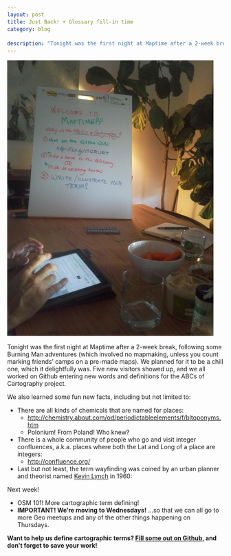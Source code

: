 ```yaml
---
layout: post
title: Just Back! + Glossary fill-in time
category: blog

description: "Tonight was the first night at Maptime after a 2-week break, following some Burning Man adventures (which involved no mapmaking, unless you count marking friends’ camps on a pre-made maps). We planned for it to be a chill one, which it delightfully was."
---
```


!["Glossary fill-in"](/img/glossary-fill-in.jpg "Glossary fill-in")

Tonight was the first night at Maptime after a 2-week break, following some Burning Man adventures (which involved no mapmaking, unless you count marking friends’ camps on a pre-made maps). We planned for it to be a chill one, which it delightfully was. Five new visitors showed up, and we all worked on Github entering new words and definitions for the ABCs of Cartography project. 
<!--more-->
We also learned some fun new facts, including but not limited to:

 - There are all kinds of chemicals that are named for places:
   - http://chemistry.about.com/od/periodictableelements/f/bltoponyms.htm
   - Polonium! From Poland! Who knew? 
 - There is a whole community of people who go and visit integer confluences, a.k.a. places where both the Lat and Long of a place are integers: 
   - http://confluence.org/
 - Last but not least, the term wayfinding was coined by an urban planner and theorist named [Kevin Lynch](http://en.wikipedia.org/wiki/Kevin_A._Lynch) in 1960:

Next week!

 - OSM 101! More cartographic term defining!
 - **IMPORTANT! We’re moving to Wednesdays!** …so that we can all go to more Geo meetups and any of the other things happening on Thursdays.

**Want to help us define cartographic terms? [Fill some out on Github](https://github.com/maptime/abcs-of-cartography/wiki/glossary/), and don’t forget to save your work!**